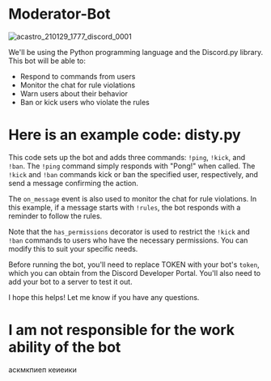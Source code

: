 # Moderator-Bot

![acastro_210129_1777_discord_0001](https://user-images.githubusercontent.com/128980327/232897633-92ca2eaa-42e3-4b1b-8378-eb8487806f67.jpg)

We'll be using the Python programming language and the Discord.py library. This bot will be able to:

* Respond to commands from users
* Monitor the chat for rule violations
* Warn users about their behavior
* Ban or kick users who violate the rules

# Here is an example code: disty.py


This code sets up the bot and adds three commands: `!ping`, `!kick`, and `!ban`. The `!ping` command simply responds with "Pong!" when called. The `!kick` and `!ban` commands kick or ban the specified user, respectively, and send a message confirming the action.

The `on_message` event is also used to monitor the chat for rule violations. In this example, if a message starts with `!rules`, the bot responds with a reminder to follow the rules.

Note that the `has_permissions` decorator is used to restrict the `!kick` and `!ban` commands to users who have the necessary permissions. You can modify this to suit your specific needs.

Before running the bot, you'll need to replace TOKEN with your bot's `token`, which you can obtain from the Discord Developer Portal. You'll also need to add your bot to a server to test it out.

I hope this helps! Let me know if you have any questions.

# I am not responsible for the work ability of the bot
аскмкпиеп
кеиеики
